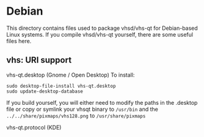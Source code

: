 
Debian
====================
This directory contains files used to package vhsd/vhs-qt
for Debian-based Linux systems. If you compile vhsd/vhs-qt yourself, there are some useful files here.

## vhs: URI support ##


vhs-qt.desktop  (Gnome / Open Desktop)
To install:

	sudo desktop-file-install vhs-qt.desktop
	sudo update-desktop-database

If you build yourself, you will either need to modify the paths in
the .desktop file or copy or symlink your vhsqt binary to `/usr/bin`
and the `../../share/pixmaps/vhs128.png` to `/usr/share/pixmaps`

vhs-qt.protocol (KDE)
